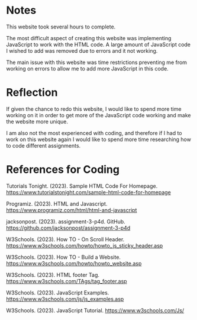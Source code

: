 # Notes
This website took several hours to complete.

The most difficult aspect of creating this website was implementing JavaScript to work with the HTML code. A large amount of JavaScript code I wished to add was removed due to errors and it not working.

The main issue with this website was time restrictions preventing me from working on errors to allow me to add more JavaScript in this code.

# Reflection
If given the chance to redo this website, I would like to spend more time working on it in order to get more of the JavaScript code working and make the website more unique.

I am also not the most experienced with coding, and therefore if I had to work on this website again I would like to spend more time researching how to code different assignments.

# References for Coding
Tutorials Tonight. (2023). Sample HTML Code For Homepage. https://www.tutorialstonight.com/sample-html-code-for-homepage

Programiz. (2023). HTML and Javascript. https://www.programiz.com/html/html-and-javascript

jacksonpost. (2023). assignment-3-p4d. GitHub. https://github.com/jacksonpost/assignment-3-p4d

W3Schools. (2023). How TO - On Scroll Header. https://www.w3schools.com/howto/howto_js_sticky_header.asp

W3Schools. (2023). How TO - Build a Website. https://www.w3schools.com/howto/howto_website.asp

W3Schools. (2023). HTML footer Tag. https://www.w3schools.com/TAgs/tag_footer.asp

W3Schools. (2023). JavaScript Examples. https://www.w3schools.com/js/js_examples.asp

W3Schools. (2023). JavaScript Tutorial. https://www.w3schools.com/Js/
